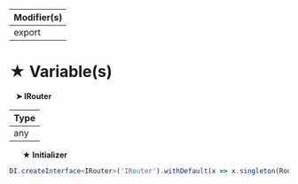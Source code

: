 | Modifier(s)                            |
|----------------------------------------|
| export |

# &#9733; Variable(s)

&nbsp;&nbsp; **&#10148; IRouter**

| Type                        |
|-----------------------------|
| any |

&nbsp;&nbsp;&nbsp;&nbsp;&nbsp; **&#9733; Initializer**

```ts
DI.createInterface<IRouter>('IRouter').withDefault(x => x.singleton(Router))
```